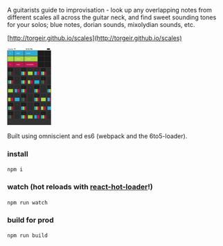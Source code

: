 A guitarists guide to improvisation - look up any overlapping notes from different scales all across the guitar neck, and find sweet sounding tones for your solos; blue notes, dorian sounds, mixolydian sounds, etc.

[http://torgeir.github.io/scales](http://torgeir.github.io/scales)

<img width="20%" src="example.png"/>

Built using omniscient and es6 (webpack and the 6to5-loader).

### install

`npm i`

### watch (hot reloads with [react-hot-loader](https://github.com/gaearon/react-hot-loader)!)

`npm run watch`

### build for prod

`npm run build`

